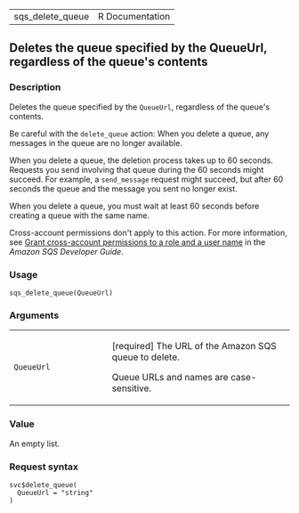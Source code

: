 <table style="width: 100%;">
<tbody>
<tr class="odd">
<td>sqs_delete_queue</td>
<td style="text-align: right;">R Documentation</td>
</tr>
</tbody>
</table>

## Deletes the queue specified by the QueueUrl, regardless of the queue's contents

### Description

Deletes the queue specified by the `QueueUrl`, regardless of the queue's
contents.

Be careful with the `delete_queue` action: When you delete a queue, any
messages in the queue are no longer available.

When you delete a queue, the deletion process takes up to 60 seconds.
Requests you send involving that queue during the 60 seconds might
succeed. For example, a `send_message` request might succeed, but after
60 seconds the queue and the message you sent no longer exist.

When you delete a queue, you must wait at least 60 seconds before
creating a queue with the same name.

Cross-account permissions don't apply to this action. For more
information, see [Grant cross-account permissions to a role and a user
name](https://docs.aws.amazon.com/AWSSimpleQueueService/latest/SQSDeveloperGuide/sqs-basic-examples-of-sqs-policies.html#grant-cross-account-permissions-to-role-and-user-name)
in the *Amazon SQS Developer Guide*.

### Usage

    sqs_delete_queue(QueueUrl)

### Arguments

<table>
<colgroup>
<col style="width: 35%" />
<col style="width: 65%" />
</colgroup>
<tbody>
<tr class="odd">
<td><code id="sqs_delete_queue_:_QueueUrl">QueueUrl</code></td>
<td><p>[required] The URL of the Amazon SQS queue to delete.</p>
<p>Queue URLs and names are case-sensitive.</p></td>
</tr>
</tbody>
</table>

### Value

An empty list.

### Request syntax

    svc$delete_queue(
      QueueUrl = "string"
    )
